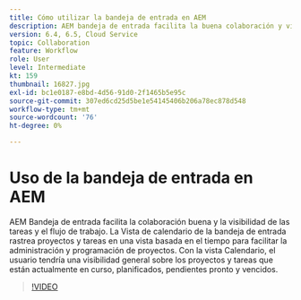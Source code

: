 ```yaml
---
title: Cómo utilizar la bandeja de entrada en AEM
description: AEM bandeja de entrada facilita la buena colaboración y visibilidad de las tareas y el flujo de trabajo.
version: 6.4, 6.5, Cloud Service
topic: Collaboration
feature: Workflow
role: User
level: Intermediate
kt: 159
thumbnail: 16827.jpg
exl-id: bc1e0187-e8bd-4d56-91d0-2f1465b5e95c
source-git-commit: 307ed6cd25d5be1e54145406b206a78ec878d548
workflow-type: tm+mt
source-wordcount: '76'
ht-degree: 0%

---
```


# Uso de la bandeja de entrada en AEM

AEM Bandeja de entrada facilita la colaboración buena y la visibilidad de las tareas y el flujo de trabajo. La Vista de calendario de la bandeja de entrada rastrea proyectos y tareas en una vista basada en el tiempo para facilitar la administración y programación de proyectos. Con la vista Calendario, el usuario tendría una visibilidad general sobre los proyectos y tareas que están actualmente en curso, planificados, pendientes pronto y vencidos.

>[!VIDEO](https://video.tv.adobe.com/v/16827/?quality=12&learn=on)
